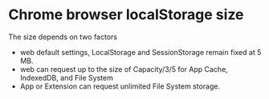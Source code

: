 Chrome browser localStorage size
=====

The size depends on two factors
- web default settings, LocalStorage and SessionStorage remain fixed at 5 MB.
- web can request up to the size of Capacity/3/5 for App Cache, IndexedDB, and File System 
- App or Extension can request unlimited File System storage.
